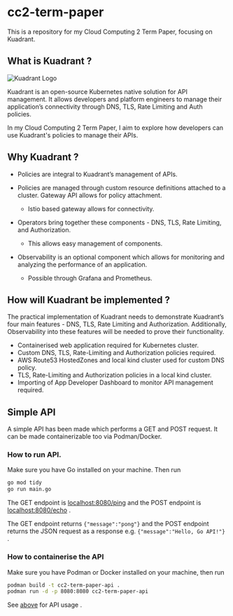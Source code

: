 # cc2-term-paper
This is a repository for my Cloud Computing 2 Term Paper, focusing on Kuadrant.


## What is Kuadrant ?

![Kuadrant Logo](https://github.com/Kuadrant/docs.kuadrant.io/blob/main/docs/assets/images/logo.png?raw=true)

Kuadrant is an open-source Kubernetes native solution for API management. It allows developers and platform engineers to manage their application’s connectivity through DNS, TLS, Rate Limiting and Auth policies. 

In my Cloud Computing 2 Term Paper, I aim to explore how developers can use Kuadrant's policies to manage their APIs. 

## Why Kuadrant ? 

+ Policies are integral to Kuadrant’s management of APIs. 

+ Policies are managed through custom resource definitions attached to a cluster.
Gateway API allows for policy attachment.
    + Istio based gateway allows for connectivity. 

+ Operators bring together these components - DNS, TLS, Rate Limiting, and Authorization. 
    + This allows easy management of components.

+ Observability is an optional component which allows for monitoring and analyzing the performance of an application. 
    + Possible through Grafana and Prometheus.  

## How will Kuadrant be implemented ? 

The practical implementation of Kuadrant needs to demonstrate Kuadrant’s four main features - DNS, TLS, Rate Limiting and Authorization. Additionally, Observability into these features will be needed to prove their functionality.

+ Containerised web application required for Kubernetes cluster.
+ Custom DNS, TLS, Rate-Limiting and Authorization policies required.
+ AWS Route53 HostedZones and local kind cluster used for custom DNS policy.
+ TLS, Rate-Limiting and Authorization policies in a local kind cluster.
+ Importing of App Developer Dashboard to monitor API management required.


## Simple API

A simple API has been made which performs a GET and POST request. It can be made containerizable too via Podman/Docker. 

### How to run API.

Make sure you have Go installed on your machine. Then run

```bash
go mod tidy
go run main.go
```

The GET endpoint is [localhost:8080/ping](localhost:8080/ping) and the POST endpoint is [localhost:8080/echo](localhost:8080/echo) . 

The GET endpoint returns `{"message":"pong"}` and the POST endpoint returns the JSON request as a response e.g. `{"message":"Hello, Go API!"}` . 

### How to containerise the API

Make sure you have Podman or Docker installed on your machine, then run

```bash
podman build -t cc2-term-paper-api . 
podman run -d -p 8080:8080 cc2-term-paper-api
```

See [above](#how-to-run-api) for API usage . 